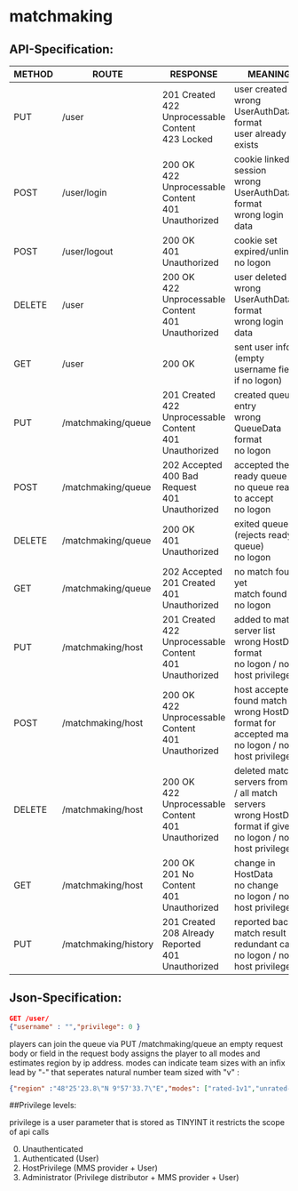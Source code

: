 # matchmaking

## API-Specification:
| METHOD | ROUTE                | RESPONSE                                                     | MEANING                                                                                                                |
|--------|----------------------|--------------------------------------------------------------|------------------------------------------------------------------------------------------------------------------------|
| PUT    | /user                | 201 Created<br>422 Unprocessable Content<br>423 Locked       | user created<br>wrong UserAuthData format<br>user already exists                                                       |
| POST   | /user/login          | 200 OK<br>422 Unprocessable Content<br>401 Unauthorized      | cookie linked to session<br>wrong UserAuthData format<br>wrong login data                                              |
| POST   | /user/logout         | 200 OK<br>401 Unauthorized                                   | cookie set expired/unlinked<br>no logon                                                                                |
| DELETE | /user                | 200 OK<br>422 Unprocessable Content<br>401 Unauthorized      | user deleted<br>wrong UserAuthData format<br>wrong login data                                                          |
| GET    | /user                | 200 OK                                                       | sent user info (empty username field if no logon)                                                                      |
| PUT    | /matchmaking/queue   | 201 Created<br>422 Unprocessable Content<br>401 Unauthorized | created queue entry<br>wrong QueueData format<br>no logon                                                              |
| POST   | /matchmaking/queue   | 202 Accepted<br>400 Bad Request<br>401 Unauthorized          | accepted the ready queue <br>no queue ready to accept<br>no logon                                                      |
| DELETE | /matchmaking/queue   | 200 OK<br>401 Unauthorized                                   | exited queue (rejects ready queue)<br>no logon                                                                         |
| GET    | /matchmaking/queue   | 202 Accepted<br>201 Created<br>401 Unauthorized              | no match found yet<br>match found<br>no logon                                                                          |
| PUT    | /matchmaking/host    | 201 Created<br>422 Unprocessable Content<br>401 Unauthorized | added to match server list<br>wrong HostData format<br>no logon / no host privileges                                   |
| POST   | /matchmaking/host    | 200 OK<br>422 Unprocessable Content<br>401 Unauthorized      | host accepted found match<br>wrong HostData format for accepted match<br>no logon / no host privileges                 |
| DELETE | /matchmaking/host    | 200 OK<br>422 Unprocessable Content<br>401 Unauthorized      | deleted match servers from list / all match servers<br>wrong HostData format if given<br>no logon / no host privileges |
| GET    | /matchmaking/host    | 200 OK<br>201 No Content<br>401 Unauthorized                 | change in HostData<br>no change<br>no logon / no host privileges                                                       |
| PUT    | /matchmaking/history | 201 Created<br>208 Already Reported<br>401 Unauthorized      | reported back match result<br>redundant call<br>no logon / no host privileges                                          |



## Json-Specification:
```json
GET /user/
{"username" : "","privilege": 0	}
```

players can join the queue via PUT /matchmaking/queue
an empty request body or field in the request body assigns the player to all modes and estimates region by ip address.
modes can indicate team sizes with an infix lead by "-" that seperates natural number team sized with "v" :
```json
{"region" :"48°25'23.8\"N 9°57'33.7\"E","modes": ["rated-1v1","unrated-1v1","rated-2v2","unrated-2v2"]	}
```

##Privilege levels:

privilege is a user parameter that is stored as TINYINT
it restricts the scope of api calls 

0. Unauthenticated
1. Authenticated (User)
2. HostPrivilege (MMS provider + User)
3. Administrator (Privilege distributor + MMS provider + User)